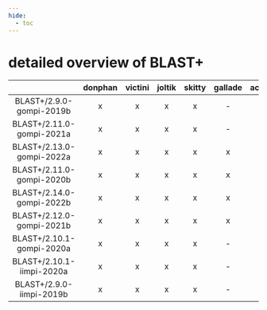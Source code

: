 ```yaml
---
hide:
  - toc
---
```


detailed overview of BLAST+
===========================

| |donphan|victini|joltik|skitty|gallade|accelgor|swalot|doduo|
| :---: | :---: | :---: | :---: | :---: | :---: | :---: | :---: | :---: |
|BLAST+/2.9.0-gompi-2019b|x|x|x|x|-|-|x|x|
|BLAST+/2.11.0-gompi-2021a|x|x|x|x|-|-|x|x|
|BLAST+/2.13.0-gompi-2022a|x|x|x|x|x|x|x|x|
|BLAST+/2.11.0-gompi-2020b|x|x|x|x|x|x|x|x|
|BLAST+/2.14.0-gompi-2022b|x|x|x|x|x|x|x|x|
|BLAST+/2.12.0-gompi-2021b|x|x|x|x|x|x|x|x|
|BLAST+/2.10.1-gompi-2020a|x|x|x|x|-|-|x|x|
|BLAST+/2.10.1-iimpi-2020a|x|x|x|x|-|-|x|x|
|BLAST+/2.9.0-iimpi-2019b|x|x|x|x|-|-|-|x|
